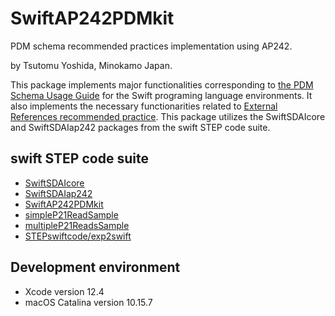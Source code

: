 # SwiftAP242PDMkit

PDM schema recommended practices implementation using AP242.

by Tsutomu Yoshida, Minokamo Japan.

This package implements major functionalities corresponding to [the PDM Schema Usage Guide](https://www.cax-if.org/cax/cax_recommPractice.php "CAx recommended practices") for the Swift programing language environments.
It also implements the necessary functionarities related to [External References recommended practice](https://www.cax-if.org/cax/cax_recommPractice.php "CAx recommended practices").
This package utilizes the SwiftSDAIcore and SwiftSDAIap242 packages from the swift STEP code suite.



## swift STEP code suite
* [SwiftSDAIcore](https://github.com/tsun7170/SwiftSDAIcore)
* [SwiftSDAIap242](https://github.com/tsun7170/SwiftSDAIap242)
* [SwiftAP242PDMkit](https://github.com/tsun7170/SwiftAP242PDMkit)
* [simpleP21ReadSample](https://github.com/tsun7170/simpleP21ReadSample)
* [multipleP21ReadsSample](https://github.com/tsun7170/multipleP21ReadsSample)
* [STEPswiftcode/exp2swift](https://github.com/tsun7170/STEPswiftcode)


## Development environment
* Xcode version 12.4
* macOS Catalina version 10.15.7
